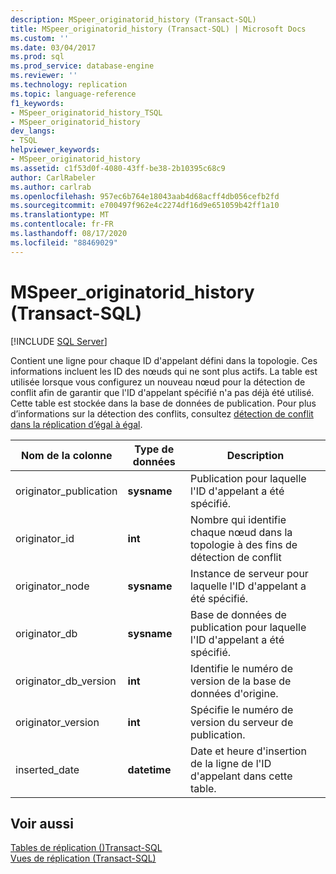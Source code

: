 ```yaml
---
description: MSpeer_originatorid_history (Transact-SQL)
title: MSpeer_originatorid_history (Transact-SQL) | Microsoft Docs
ms.custom: ''
ms.date: 03/04/2017
ms.prod: sql
ms.prod_service: database-engine
ms.reviewer: ''
ms.technology: replication
ms.topic: language-reference
f1_keywords:
- MSpeer_originatorid_history_TSQL
- MSpeer_originatorid_history
dev_langs:
- TSQL
helpviewer_keywords:
- MSpeer_originatorid_history
ms.assetid: c1f53d0f-4080-43ff-be38-2b10395c68c9
author: CarlRabeler
ms.author: carlrab
ms.openlocfilehash: 957ec6b764e18043aab4d68acff4db056cefb2fd
ms.sourcegitcommit: e700497f962e4c2274df16d9e651059b42ff1a10
ms.translationtype: MT
ms.contentlocale: fr-FR
ms.lasthandoff: 08/17/2020
ms.locfileid: "88469029"
---
```

# <a name="mspeer_originatorid_history-transact-sql"></a>MSpeer_originatorid_history (Transact-SQL)
[!INCLUDE [SQL Server](../../includes/applies-to-version/sqlserver.md)]

  Contient une ligne pour chaque ID d'appelant défini dans la topologie. Ces informations incluent les ID des nœuds qui ne sont plus actifs. La table est utilisée lorsque vous configurez un nouveau nœud pour la détection de conflit afin de garantir que l'ID d'appelant spécifié n'a pas déjà été utilisé. Cette table est stockée dans la base de données de publication. Pour plus d’informations sur la détection des conflits, consultez [détection de conflit dans la réplication d’égal à égal](../../relational-databases/replication/transactional/peer-to-peer-conflict-detection-in-peer-to-peer-replication.md).  
  
|Nom de la colonne|Type de données|Description|  
|-----------------|---------------|-----------------|  
|originator_publication|**sysname**|Publication pour laquelle l'ID d'appelant a été spécifié.|  
|originator_id|**int**|Nombre qui identifie chaque nœud dans la topologie à des fins de détection de conflit|  
|originator_node|**sysname**|Instance de serveur pour laquelle l'ID d'appelant a été spécifié.|  
|originator_db|**sysname**|Base de données de publication pour laquelle l'ID d'appelant a été spécifié.|  
|originator_db_version|**int**|Identifie le numéro de version de la base de données d'origine.|  
|originator_version|**int**|Spécifie le numéro de version du serveur de publication.|  
|inserted_date|**datetime**|Date et heure d'insertion de la ligne de l'ID d'appelant dans cette table.|  
  
## <a name="see-also"></a>Voir aussi  
 [Tables de réplication &#40;&#41;Transact-SQL ](../../relational-databases/system-tables/replication-tables-transact-sql.md)   
 [Vues de réplication &#40;Transact-SQL&#41;](../../relational-databases/system-views/replication-views-transact-sql.md)  
  
  
